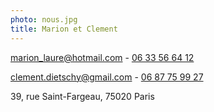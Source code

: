 ```yaml
---
photo: nous.jpg
title: Marion et Clement
---
```

[<i class="fa fa-envelope"></i> marion_laure@hotmail.com](mailto:marion_laure@hotmail.com) - [<i class="fa fa-phone"></i> 06 33 56 64 12](tel:+33633566412)

[<i class="fa fa-envelope"></i> clement.dietschy@gmail.com](mailto:clement.dietschy@gmail.com) - [<i class="fa fa-phone"></i> 06 87 75 99 27](tel:+33687759927)

<i class="fa fa-home"></i> 39, rue Saint-Fargeau, 75020 Paris
